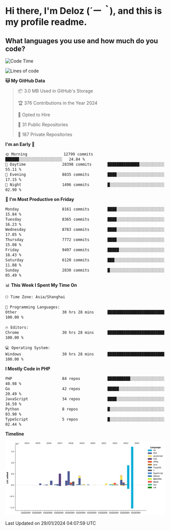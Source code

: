 # **Hi there, I'm Deloz (*´ー｀*), and this is my profile readme.**

## **What languages you use and how much do you code?**

<!--START_SECTION:waka-->
![Code Time](http://img.shields.io/badge/Code%20Time-3%2C250%20hrs%2051%20mins-blue)

![Lines of code](https://img.shields.io/badge/From%20Hello%20World%20I%27ve%20Written-58.8%20million%20lines%20of%20code-blue)

**🐱 My GitHub Data** 

> 📦 3.0 MB Used in GitHub's Storage 
 > 
> 🏆 376 Contributions in the Year 2024
 > 
> 💼 Opted to Hire
 > 
> 📜 31 Public Repositories 
 > 
> 🔑 187 Private Repositories 
 > 
**I'm an Early 🐤** 

```text
🌞 Morning                12799 commits       ██████░░░░░░░░░░░░░░░░░░░   24.84 % 
🌆 Daytime                28398 commits       ██████████████░░░░░░░░░░░   55.11 % 
🌃 Evening                8835 commits        ████░░░░░░░░░░░░░░░░░░░░░   17.15 % 
🌙 Night                  1496 commits        █░░░░░░░░░░░░░░░░░░░░░░░░   02.90 % 
```
📅 **I'm Most Productive on Friday** 

```text
Monday                   8161 commits        ████░░░░░░░░░░░░░░░░░░░░░   15.84 % 
Tuesday                  8365 commits        ████░░░░░░░░░░░░░░░░░░░░░   16.23 % 
Wednesday                8783 commits        ████░░░░░░░░░░░░░░░░░░░░░   17.05 % 
Thursday                 7772 commits        ████░░░░░░░░░░░░░░░░░░░░░   15.08 % 
Friday                   9497 commits        █████░░░░░░░░░░░░░░░░░░░░   18.43 % 
Saturday                 6120 commits        ███░░░░░░░░░░░░░░░░░░░░░░   11.88 % 
Sunday                   2830 commits        █░░░░░░░░░░░░░░░░░░░░░░░░   05.49 % 
```


📊 **This Week I Spent My Time On** 

```text
🕑︎ Time Zone: Asia/Shanghai

💬 Programming Languages: 
Other                    30 hrs 28 mins      █████████████████████████   100.00 % 

🔥 Editors: 
Chrome                   30 hrs 28 mins      █████████████████████████   100.00 % 

💻 Operating System: 
Windows                  30 hrs 28 mins      █████████████████████████   100.00 % 
```

**I Mostly Code in PHP** 

```text
PHP                      84 repos            ██████████░░░░░░░░░░░░░░░   40.98 % 
Go                       42 repos            █████░░░░░░░░░░░░░░░░░░░░   20.49 % 
JavaScript               34 repos            ████░░░░░░░░░░░░░░░░░░░░░   16.59 % 
Python                   8 repos             █░░░░░░░░░░░░░░░░░░░░░░░░   03.90 % 
TypeScript               5 repos             █░░░░░░░░░░░░░░░░░░░░░░░░   02.44 % 
```



**Timeline**

![Lines of Code chart](https://raw.githubusercontent.com/deloz/deloz/main/assets/bar_graph.png)


 Last Updated on 29/01/2024 04:07:59 UTC
<!--END_SECTION:waka-->

